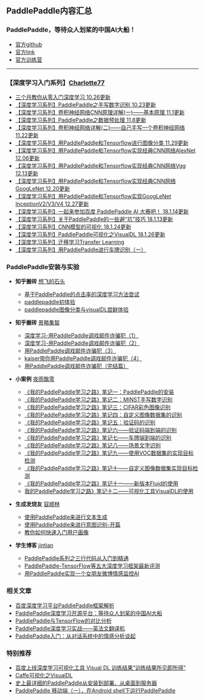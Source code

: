 
## PaddlePaddle内容汇总 
### **PaddlePaddle，等待众人划桨的中国AI大船！**

- [ 官方github](https://github.com/PaddlePaddle)
- [官方link](https://paddlepaddle.org)
- [官方训练营](http://ai.baidu.com/paddlepaddle)

---

### 【深度学习入门系列】[Charlotte77](http://www.cnblogs.com/charlotte77/)

- [三个月教你从零入门深度学习 10.26更新](http://www.cnblogs.com/charlotte77/p/7735611.html)
- [【深度学习系列】PaddlePaddle之手写数字识别 10.23更新](http://www.cnblogs.com/charlotte77/p/7712856.html)
- [【深度学习系列】卷积神经网络CNN原理详解(一)——基本原理 11.1更新](http://www.cnblogs.com/charlotte77/p/7759802.html)
- [【深度学习系列】PaddlePaddle之数据预处理 11.8更新](http://www.cnblogs.com/charlotte77/p/7802226.html)
- [【深度学习系列】卷积神经网络详解(二)——自己手写一个卷积神经网络 11.22更新](http://www.cnblogs.com/charlotte77/p/7783261.html)
- [【深度学习系列】用PaddlePaddle和Tensorflow进行图像分类 11.29更新](http://www.cnblogs.com/charlotte77/p/7906363.html)
- [【深度学习系列】用PaddlePaddle和Tensorflow实现经典CNN网络AlexNet 12.06更新](http://www.cnblogs.com/charlotte77/p/7987904.html)
- [【深度学习系列】用PaddlePaddle和Tensorflow实现经典CNN网络Vgg 12.13更新](http://www.cnblogs.com/charlotte77/p/8028651.html)
- [【深度学习系列】用PaddlePaddle和Tensorflow实现经典CNN网络GoogLeNet 12.20更新](http://www.cnblogs.com/charlotte77/p/8066867.html)
- [【深度学习系列】用PaddlePaddle和Tensorflow实现GoogLeNet InceptionV2/V3/V4 12.27更新](http://www.cnblogs.com/charlotte77/p/8127780.html)
- [【深度学习系列】一起来参加百度 PaddlePaddle AI 大赛吧！ 18.1.14更新](http://www.cnblogs.com/charlotte77/p/8192571.html)
- [【深度学习系列】关于PaddlePaddle的一些避“坑”技巧 18.1.13更新](http://www.cnblogs.com/charlotte77/p/8270710.html)
- [【深度学习系列】CNN模型的可视化 18.1.24更新](http://www.cnblogs.com/charlotte77/p/8343700.html)
- [【深度学习系列】PaddlePaddle可视化之VisualDL 18.1.26更新](http://www.cnblogs.com/charlotte77/p/8358194.html)
- [【深度学习系列】迁移学习Transfer Learning](http://www.cnblogs.com/charlotte77/p/8399926.html)
- [【深度学习系列】用PaddlePaddle进行车牌识别（一）](http://www.cnblogs.com/charlotte77/p/8431077.html)

### PaddlePaddle安装与实验 

- **知乎搬砖** [想飞的石头](https://www.zhihu.com/people/duan-shi-shi-68/activities)

	- [基于PaddlePaddle的点击率的深度学习方法尝试](https://zhuanlan.zhihu.com/p/32699487)
	- [paddlepaddle初体验](https://zhuanlan.zhihu.com/p/32081876)
	- [paddlepaddle图像分类与visualDL尝鲜体验](https://zhuanlan.zhihu.com/p/33832272)
    
- **知乎搬砖** [景略集智](https://www.zhihu.com/org/jing-lue-ji-zhi/activities)
    
  - [深度学习-用PaddlePaddle调戏邮件诈骗犯（1）](https://zhuanlan.zhihu.com/p/33172827)
  - [深度学习-用PaddlePaddle调戏邮件诈骗犯（2）](https://zhuanlan.zhihu.com/p/33211562)
  - [用PaddlePaddle调戏邮件诈骗犯（3）](https://zhuanlan.zhihu.com/p/33528160)
  - [kaiser带你用PaddlePaddle调戏邮件诈骗犯（4）](https://zhuanlan.zhihu.com/p/33672061)
  - [用PaddlePaddle调戏邮件诈骗犯（完结篇）](https://zhuanlan.zhihu.com/p/33758198)

 
- **小案例** [夜雨飘零](http://blog.csdn.net/qq_33200967)

	- [《我的PaddlePaddle学习之路》笔记一：PaddlePaddle的安装](http://blog.csdn.net/qq_33200967/article/details/79071926)
	- [《我的PaddlePaddle学习之路》笔记二：MINST手写数字识别](http://blog.csdn.net/qq_33200967/article/details/79095172)
	- [《我的PaddlePaddle学习之路》笔记三：CIFAR彩色图像识别 ](http://blog.csdn.net/qq_33200967/article/details/79095224)
	- [《我的PaddlePaddle学习之路》笔记四：自定义图像数据集的识别 ](http://blog.csdn.net/qq_33200967/article/details/79095265)
	- [《我的PaddlePaddle学习之路》笔记五：验证码的识别 ](http://blog.csdn.net/qq_33200967/article/details/79095295)
	- [《我的PaddlePaddle学习之路》笔记六——验证码端到端的识别](http://blog.csdn.net/qq_33200967/article/details/79233565)
	- [《我的PaddlePaddle学习之路》笔记七——车牌端到端的识别](http://blog.csdn.net/qq_33200967/article/details/79095335)
	- [《我的PaddlePaddle学习之路》笔记八——场景文字识别](http://blog.csdn.net/qq_33200967/article/details/79127138)
	- [《我的PaddlePaddle学习之路》笔记九——使用VOC数据集的实现目标检测](http://blog.csdn.net/qq_33200967/article/details/79126780)
	- [《我的PaddlePaddle学习之路》笔记十——自定义图像数据集实现目标检测](http://blog.csdn.net/qq_33200967/article/details/79126830)
	- [《我的PaddlePaddle学习之路》笔记十一——新版本Fluid的使用](http://blog.csdn.net/qq_33200967/article/details/79126897)
	- [我的PaddlePaddle学习之路》笔记十二——可视化工具VisualDL的使用](http://blog.csdn.net/qq_33200967/article/details/79127175)
	
	
- **生成发烧友** [容顺林](http://www.cnblogs.com/ModifyRong/)

	- [使用PaddlePaddle来进行文本生成](http://www.cnblogs.com/ModifyRong/p/7684499.html)
	- [使用PaddlePaddle来进行意图识别-开篇](http://www.cnblogs.com/ModifyRong/p/8231899.html)
	- [教你如何快速入门用户画像 ](http://www.cnblogs.com/ModifyRong/p/7800318.html)
    
    
- **学生博客** [jintian](http://lewisjin.oschina.io)

  - [PaddlePaddle系列之三行代码从入门到精通](http://lewisjin.oschina.io/2017/10/11/PaddlePaddle系列之三行代码从入门到精通/)
  - [PaddlePaddle-TensorFlow等五大深度学习框架最新评测](http://lewisjin.oschina.io/2017/10/13/PaddlePaddle-TensorFlow等五大深度学习框架最新评测/)
   - [用PaddlePaddle实现一个女朋友微博情感监控AI](http://lewisjin.oschina.io/2017/11/05/PaddlePaddle文本卷积实现情感分类/)
	


### 相关文章

- [百度深度学习平台PaddlePaddle框架解析](http://ai.51cto.com/art/201803/567733.htm)
- [PaddlePaddle深度学习开源平台：等待众人划桨的中国AI大船](https://baijiahao.baidu.com/s?id=1589356271484981375&wfr=spider&for=pc)
- [PaddlePaddle与TensorFlow的对比分析](http://ai.51cto.com/art/201801/565815.htm)
- [PaddlePaddle深度学习实战——英法文翻译机](http://ai.51cto.com/art/201802/566177.htm)
- [PaddlePaddle入门：从对话系统中的情感分析谈起](http://ai.51cto.com/art/201802/566189.htm)



### 特别推荐

- [百度上线深度学习可视化工具 Visual DL 训练结果“训练结果所见即所得” ](https://zhuanlan.zhihu.com/p/33055237)
- [Caffe可视化之VisualDL](http://www.cnblogs.com/makefile/p/visualdl.html)
- [史上最详细的PaddlePaddle从安装到部署、从桌面到服务器](https://www.jianshu.com/p/b2766173d754)
- [PaddlePaddle 移动端（一），在Android shell下运行PaddlePaddle](https://www.jianshu.com/p/91053654da98)

